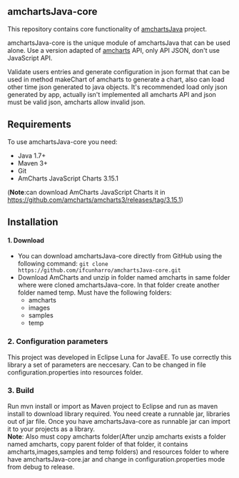 amchartsJava-core
-----------------
This repository contains core functionality of [amchartsJava](https://github.com/ifcunharro/amchartsJava) project.

amchartsJava-core is the unique module of amchartsJava that can be used alone. Use a version adapted of [amcharts](https://www.amcharts.com/) API, only API JSON, don't use JavaScript API. 

Validate users entries and generate configuration in json format that can be used in method makeChart of amcharts to generate a chart, also can load other time json generated to java objects. It's recommended load only json generated by app, actually isn't implemented all amcharts API and json must be valid json, amcharts allow invalid json.

Requirements
--------------
To use amchartsJava-core you need:
* Java 1.7+
* Maven 3+
* Git 
* AmCharts JavaScript Charts 3.15.1 

(**Note**:can download AmCharts JavaScript Charts it in https://github.com/amcharts/amcharts3/releases/tag/3.15.1)

Installation
-----------
#### 1. Download 
- You can download amchartsJava-core directly from GitHub using the following command: `git clone https://github.com/ifcunharro/amchartsJava-core.git`
- Download AmCharts and unzip in folder named amcharts in same folder where were cloned amchartsJava-core. In that folder create another folder named temp. Must have the following folders:<br>
  - amcharts<br>
  - images<br>
  - samples<br>
  - temp

### 2. Configuration parameters
This project was developed in Eclipse Luna for JavaEE. To use correctly this library a set of parameters are neccesary. Can to be changed in file configuration.properties into resources folder.

### 3. Build
Run mvn install or import as Maven project to Eclipse and run as maven install to download library required. You need create a runnable jar, libraries out of jar file. Once you have amchartsJava-core as runnable jar can import it to your projects as a library.<br> **Note**: Also must copy amcharts folder(After unzip amcharts exists a folder named amcharts, copy parent folder of that folder, it contains amcharts,images,samples and temp folders) and resources folder to where have amchartsJava-core.jar and change in configuration.properties mode from debug to release.

